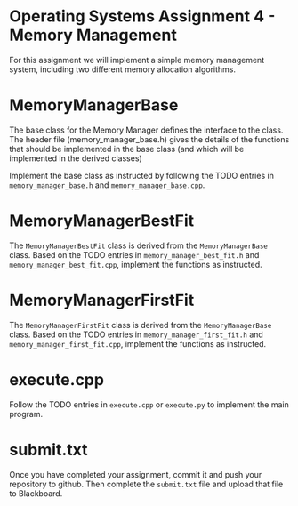 # Operating Systems Assignment 4 - Memory Management

For this assignment we will implement a simple memory management system, including two different memory allocation algorithms.

# MemoryManagerBase

The base class for the Memory Manager defines the interface to the class. The header file (memory_manager_base.h) gives the details of the functions that should be implemented in the base class (and which will be implemented in the derived classes)

Implement the base class as instructed by following the TODO entries in `memory_manager_base.h` and `memory_manager_base.cpp`.

# MemoryManagerBestFit

The `MemoryManagerBestFit` class is derived from the `MemoryManagerBase` class. Based on the TODO entries in `memory_manager_best_fit.h` and `memory_manager_best_fit.cpp`, implement the functions as instructed.

# MemoryManagerFirstFit

The `MemoryManagerFirstFit` class is derived from the `MemoryManagerBase` class. Based on the TODO entries in `memory_manager_first_fit.h` and `memory_manager_first_fit.cpp`, implement the functions as instructed.

# execute.cpp
Follow the TODO entries in `execute.cpp` or `execute.py` to implement the main program.

# submit.txt
Once you have completed your assignment, commit it and push your repository to github. Then complete the `submit.txt` file and upload that file to Blackboard.
